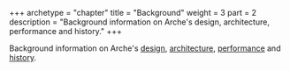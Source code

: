 +++
archetype = "chapter"
title = "Background"
weight = 3
part = 2
description = "Background information on Arche's design, architecture, performance and history."
+++

Background information on Arche's 
[design](./design),
[architecture](./architecture),
[performance](./benchmarks) and
[history](./changelog).
